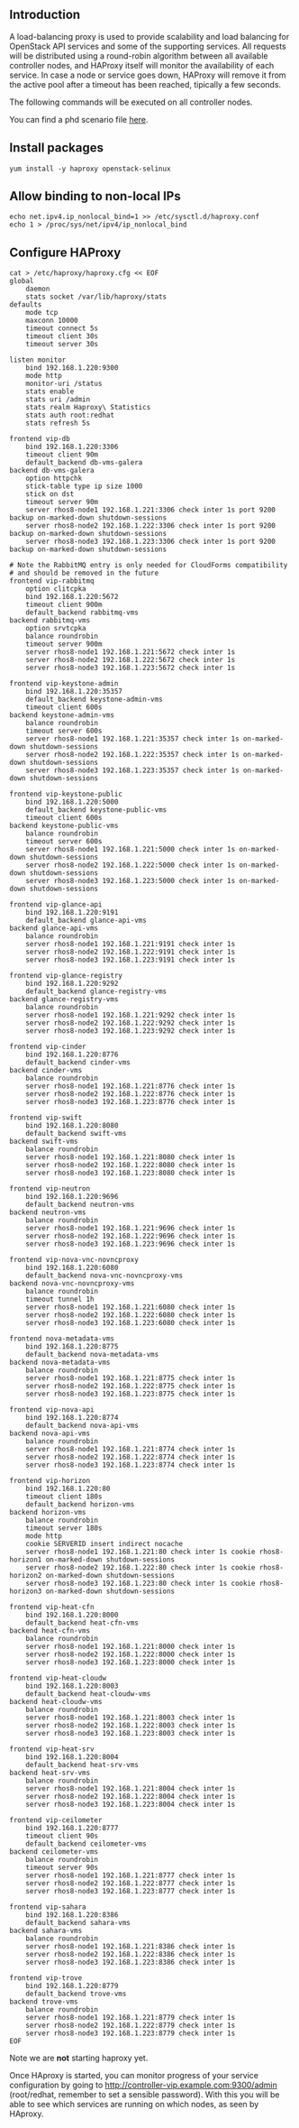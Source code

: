 Introduction
------------

A load-balancing proxy is used to provide scalability and load balancing for OpenStack API services and some of the supporting services. All requests will be distributed using a round-robin algorithm between all available controller nodes, and HAProxy itself will monitor the availability of each service. In case a node or service goes down, HAProxy will remove it from the active pool after a timeout has been reached, tipically a few seconds.

The following commands will be executed on all controller nodes.

You can find a phd scenario file [here](phd-setup/lb.scenario).

Install packages
----------------

    yum install -y haproxy openstack-selinux

Allow binding to non-local IPs
------------------------------

    echo net.ipv4.ip_nonlocal_bind=1 >> /etc/sysctl.d/haproxy.conf
    echo 1 > /proc/sys/net/ipv4/ip_nonlocal_bind

Configure HAProxy
-----------------

    cat > /etc/haproxy/haproxy.cfg << EOF
    global
        daemon
        stats socket /var/lib/haproxy/stats
    defaults
        mode tcp
        maxconn 10000
        timeout connect 5s
        timeout client 30s
        timeout server 30s

    listen monitor
        bind 192.168.1.220:9300 
        mode http
        monitor-uri /status
        stats enable
        stats uri /admin
        stats realm Haproxy\ Statistics
        stats auth root:redhat
        stats refresh 5s

    frontend vip-db
        bind 192.168.1.220:3306
        timeout client 90m
        default_backend db-vms-galera
    backend db-vms-galera
        option httpchk
        stick-table type ip size 1000
        stick on dst
        timeout server 90m
        server rhos8-node1 192.168.1.221:3306 check inter 1s port 9200 backup on-marked-down shutdown-sessions
        server rhos8-node2 192.168.1.222:3306 check inter 1s port 9200 backup on-marked-down shutdown-sessions
        server rhos8-node3 192.168.1.223:3306 check inter 1s port 9200 backup on-marked-down shutdown-sessions

    # Note the RabbitMQ entry is only needed for CloudForms compatibility
    # and should be removed in the future
    frontend vip-rabbitmq
        option clitcpka
        bind 192.168.1.220:5672
        timeout client 900m
        default_backend rabbitmq-vms
    backend rabbitmq-vms
        option srvtcpka
        balance roundrobin
        timeout server 900m
        server rhos8-node1 192.168.1.221:5672 check inter 1s
        server rhos8-node2 192.168.1.222:5672 check inter 1s
        server rhos8-node3 192.168.1.223:5672 check inter 1s

    frontend vip-keystone-admin
        bind 192.168.1.220:35357
        default_backend keystone-admin-vms
        timeout client 600s
    backend keystone-admin-vms
        balance roundrobin
        timeout server 600s
        server rhos8-node1 192.168.1.221:35357 check inter 1s on-marked-down shutdown-sessions
        server rhos8-node2 192.168.1.222:35357 check inter 1s on-marked-down shutdown-sessions
        server rhos8-node3 192.168.1.223:35357 check inter 1s on-marked-down shutdown-sessions

    frontend vip-keystone-public
        bind 192.168.1.220:5000
        default_backend keystone-public-vms
        timeout client 600s
    backend keystone-public-vms
        balance roundrobin
        timeout server 600s
        server rhos8-node1 192.168.1.221:5000 check inter 1s on-marked-down shutdown-sessions
        server rhos8-node2 192.168.1.222:5000 check inter 1s on-marked-down shutdown-sessions
        server rhos8-node3 192.168.1.223:5000 check inter 1s on-marked-down shutdown-sessions

    frontend vip-glance-api
        bind 192.168.1.220:9191
        default_backend glance-api-vms
    backend glance-api-vms
        balance roundrobin
        server rhos8-node1 192.168.1.221:9191 check inter 1s
        server rhos8-node2 192.168.1.222:9191 check inter 1s
        server rhos8-node3 192.168.1.223:9191 check inter 1s

    frontend vip-glance-registry
        bind 192.168.1.220:9292
        default_backend glance-registry-vms
    backend glance-registry-vms
        balance roundrobin
        server rhos8-node1 192.168.1.221:9292 check inter 1s
        server rhos8-node2 192.168.1.222:9292 check inter 1s
        server rhos8-node3 192.168.1.223:9292 check inter 1s

    frontend vip-cinder
        bind 192.168.1.220:8776
        default_backend cinder-vms
    backend cinder-vms
        balance roundrobin
        server rhos8-node1 192.168.1.221:8776 check inter 1s
        server rhos8-node2 192.168.1.222:8776 check inter 1s
        server rhos8-node3 192.168.1.223:8776 check inter 1s

    frontend vip-swift
        bind 192.168.1.220:8080
        default_backend swift-vms
    backend swift-vms
        balance roundrobin
        server rhos8-node1 192.168.1.221:8080 check inter 1s
        server rhos8-node2 192.168.1.222:8080 check inter 1s
        server rhos8-node3 192.168.1.223:8080 check inter 1s

    frontend vip-neutron
        bind 192.168.1.220:9696
        default_backend neutron-vms
    backend neutron-vms
        balance roundrobin
        server rhos8-node1 192.168.1.221:9696 check inter 1s
        server rhos8-node2 192.168.1.222:9696 check inter 1s
        server rhos8-node3 192.168.1.223:9696 check inter 1s

    frontend vip-nova-vnc-novncproxy
        bind 192.168.1.220:6080
        default_backend nova-vnc-novncproxy-vms
    backend nova-vnc-novncproxy-vms
        balance roundrobin
        timeout tunnel 1h
        server rhos8-node1 192.168.1.221:6080 check inter 1s
        server rhos8-node2 192.168.1.222:6080 check inter 1s
        server rhos8-node3 192.168.1.223:6080 check inter 1s

    frontend nova-metadata-vms
        bind 192.168.1.220:8775
        default_backend nova-metadata-vms
    backend nova-metadata-vms
        balance roundrobin
        server rhos8-node1 192.168.1.221:8775 check inter 1s
        server rhos8-node2 192.168.1.222:8775 check inter 1s
        server rhos8-node3 192.168.1.223:8775 check inter 1s

    frontend vip-nova-api
        bind 192.168.1.220:8774
        default_backend nova-api-vms
    backend nova-api-vms
        balance roundrobin
        server rhos8-node1 192.168.1.221:8774 check inter 1s
        server rhos8-node2 192.168.1.222:8774 check inter 1s
        server rhos8-node3 192.168.1.223:8774 check inter 1s

    frontend vip-horizon
        bind 192.168.1.220:80
        timeout client 180s
        default_backend horizon-vms
    backend horizon-vms
        balance roundrobin
        timeout server 180s
        mode http
        cookie SERVERID insert indirect nocache
        server rhos8-node1 192.168.1.221:80 check inter 1s cookie rhos8-horizon1 on-marked-down shutdown-sessions
        server rhos8-node2 192.168.1.222:80 check inter 1s cookie rhos8-horizon2 on-marked-down shutdown-sessions
        server rhos8-node3 192.168.1.223:80 check inter 1s cookie rhos8-horizon3 on-marked-down shutdown-sessions

    frontend vip-heat-cfn
        bind 192.168.1.220:8000
        default_backend heat-cfn-vms
    backend heat-cfn-vms
        balance roundrobin
        server rhos8-node1 192.168.1.221:8000 check inter 1s
        server rhos8-node2 192.168.1.222:8000 check inter 1s
        server rhos8-node3 192.168.1.223:8000 check inter 1s

    frontend vip-heat-cloudw
        bind 192.168.1.220:8003
        default_backend heat-cloudw-vms
    backend heat-cloudw-vms
        balance roundrobin
        server rhos8-node1 192.168.1.221:8003 check inter 1s
        server rhos8-node2 192.168.1.222:8003 check inter 1s
        server rhos8-node3 192.168.1.223:8003 check inter 1s

    frontend vip-heat-srv
        bind 192.168.1.220:8004
        default_backend heat-srv-vms
    backend heat-srv-vms
        balance roundrobin
        server rhos8-node1 192.168.1.221:8004 check inter 1s
        server rhos8-node2 192.168.1.222:8004 check inter 1s
        server rhos8-node3 192.168.1.223:8004 check inter 1s

    frontend vip-ceilometer
        bind 192.168.1.220:8777
        timeout client 90s
        default_backend ceilometer-vms
    backend ceilometer-vms
        balance roundrobin
        timeout server 90s
        server rhos8-node1 192.168.1.221:8777 check inter 1s
        server rhos8-node2 192.168.1.222:8777 check inter 1s
        server rhos8-node3 192.168.1.223:8777 check inter 1s

    frontend vip-sahara
        bind 192.168.1.220:8386
        default_backend sahara-vms
    backend sahara-vms
        balance roundrobin
        server rhos8-node1 192.168.1.221:8386 check inter 1s
        server rhos8-node2 192.168.1.222:8386 check inter 1s
        server rhos8-node3 192.168.1.223:8386 check inter 1s

    frontend vip-trove
        bind 192.168.1.220:8779
        default_backend trove-vms
    backend trove-vms
        balance roundrobin
        server rhos8-node1 192.168.1.221:8779 check inter 1s
        server rhos8-node2 192.168.1.222:8779 check inter 1s
        server rhos8-node3 192.168.1.223:8779 check inter 1s
    EOF

Note we are **not** starting haproxy yet.

Once HAproxy is started, you can monitor progress of your service configuration by going to [<http://controller-vip.example.com:9300/admin>](http://controller-vip.example.com:9300/admin) (root/redhat, remember to set a sensible password). With this you will be able to see which services are running on which nodes, as seen by HAproxy.
